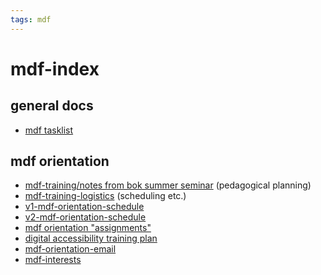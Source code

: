 ```yaml
---
tags: mdf
---
```


# mdf-index

## general docs
* [mdf tasklist](https://hackmd.io/K0GEYCJsSJ2MQfeKUo9wUQ?view)

## mdf orientation

* [mdf-training/notes from bok summer seminar](/YTQxfchrRSixpQ0dPuqZ-w) (pedagogical planning)
* [mdf-training-logistics](/2SU6oOz-R8esylk7ZGVRIQ) (scheduling etc.)
* [v1-mdf-orientation-schedule](https://hackmd.io/LJqMHJBKRzGut9bV8ZwWJA?view)
* [v2-mdf-orientation-schedule](https://hackmd.io/N3ZTR3v2TfmCLIeJH7FCcg)
* [mdf orientation "assignments"](https://hackmd.io/dsYIwBrZRyCANwDuLeDirA)
* [digital accessibility training plan](https://hackmd.io/6u-qET2PRh6E6sCnZgCV4g)
* [mdf-orientation-email](/deYKw0-aSaCXaqWJzFZvWQ)
* [mdf-interests](https://hackmd.io/tzNC9jQRT3CxWIpWGk_cTg?view)